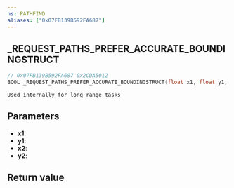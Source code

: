 ```yaml
---
ns: PATHFIND
aliases: ["0x07FB139B592FA687"]
---
```

## _REQUEST_PATHS_PREFER_ACCURATE_BOUNDINGSTRUCT

```c
// 0x07FB139B592FA687 0x2CDA5012
BOOL _REQUEST_PATHS_PREFER_ACCURATE_BOUNDINGSTRUCT(float x1, float y1, float x2, float y2);
```

```
Used internally for long range tasks
```

## Parameters
* **x1**: 
* **y1**: 
* **x2**: 
* **y2**: 

## Return value
